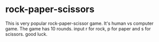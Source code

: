 # rock-paper-scissors
This is very popular rock-paper-scissor game. It's human vs computer game. The game has 10 rounds. input r for rock, p for paper and s for scissors. good luck.
